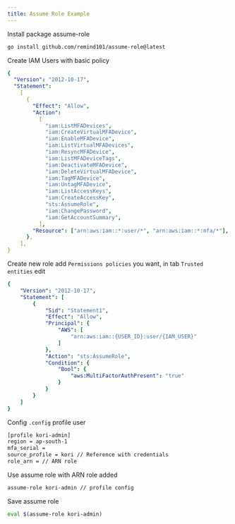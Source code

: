 ```yaml
---
title: Assume Role Example
---
```


Install package assume-role

```bash
go install github.com/remind101/assume-role@latest
```

Create IAM Users with basic policy

```yml
{
  "Version": "2012-10-17",
  "Statement":
    [
      {
        "Effect": "Allow",
        "Action":
          [
            "iam:ListMFADevices",
            "iam:CreateVirtualMFADevice",
            "iam:EnableMFADevice",
            "iam:ListVirtualMFADevices",
            "iam:ResyncMFADevice",
            "iam:ListMFADeviceTags",
            "iam:DeactivateMFADevice",
            "iam:DeleteVirtualMFADevice",
            "iam:TagMFADevice",
            "iam:UntagMFADevice",
            "iam:ListAccessKeys",
            "iam:CreateAccessKey",
            "sts:AssumeRole",
            "iam:ChangePassword",
            "iam:GetAccountSummary",
          ],
        "Resource": ["arn:aws:iam::*:user/*", "arn:aws:iam::*:mfa/*"],
      },
    ],
}
```

Create new role add `Permissions policies` you want, in tab `Trusted entities` edit

```yml
{
    "Version": "2012-10-17",
    "Statement": [
        {
            "Sid": "Statement1",
            "Effect": "Allow",
            "Principal": {
                "AWS": [
                    "arn:aws:iam::{USER_ID}:user/{IAM_USER}"
                ]
            },
            "Action": "sts:AssumeRole",
            "Condition": {
                "Bool": {
                    "aws:MultiFactorAuthPresent": "true"
                }
            }
        }
    ]
}
```

Config `.config` profile user

```bash
[profile kori-admin]
region = ap-south-1
mfa_serial = 
source_profile = kori // Reference with credentials
role_arn = // ARN role
```

Use assume role with ARN role added

```bash
assume-role kori-admin // profile config
```

Save assume role

```bash
eval $(assume-role kori-admin)
```